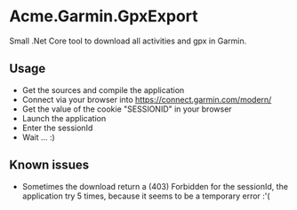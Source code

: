 # Acme.Garmin.GpxExport
Small .Net Core tool to download all activities and gpx in Garmin.

## Usage
- Get the sources and compile the application
- Connect via your browser into https://connect.garmin.com/modern/
- Get the value of the cookie "SESSIONID" in your browser
- Launch the application
- Enter the sessionId
- Wait ... :)

## Known issues
- Sometimes the download return a (403) Forbidden for the sessionId, the application try 5 times, because it seems to be a temporary error :'(
